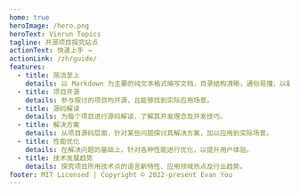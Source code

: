 ```yaml
---
home: true
heroImage: /hero.png
heroText: Vinrun Topics
tagline: 开源项目探究站点
actionText: 快速上手 →
actionLink: /zh/guide/
features:
  - title: 简洁至上
    details: 以 Markdown 为主要的纯文本格式编写文档，目录结构清晰，通俗易懂，以最少最简洁的语言帮助您了解开源项目。
  - title: 项目开源
    details: 参与探讨的项目均开源，且能够找到实际应用场景。
  - title: 源码解读
    details: 为每个项目进行源码解读，了解其开发理念及开发技巧。
  - title: 解决方案
    details: 从项目源码层面，针对某些问题探讨其解决方案，加以应用到实际场景。
  - title: 性能优化
    details: 在解决问题的基础上，针对各种性能进行优化，以提升用户体验。
  - title: 技术发展趋势
    details: 探究项目所用技术点的语言新特性、应用领域热点及行业趋势。
footer: MIT Licensed | Copyright © 2022-present Evan You
---
```

